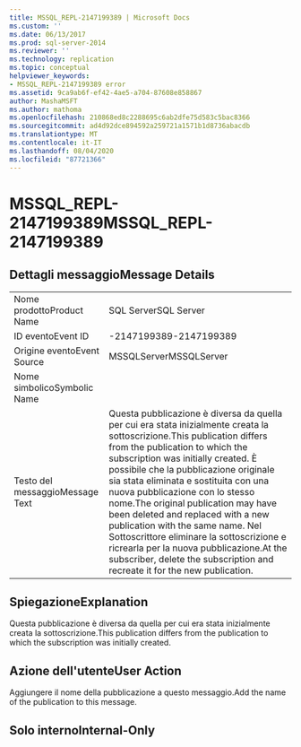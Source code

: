 ```yaml
---
title: MSSQL_REPL-2147199389 | Microsoft Docs
ms.custom: ''
ms.date: 06/13/2017
ms.prod: sql-server-2014
ms.reviewer: ''
ms.technology: replication
ms.topic: conceptual
helpviewer_keywords:
- MSSQL_REPL-2147199389 error
ms.assetid: 9ca9ab6f-ef42-4ae5-a704-87608e858867
author: MashaMSFT
ms.author: mathoma
ms.openlocfilehash: 210868ed8c2288695c6ab2dfe75d583c5bac8366
ms.sourcegitcommit: ad4d92dce894592a259721a1571b1d8736abacdb
ms.translationtype: MT
ms.contentlocale: it-IT
ms.lasthandoff: 08/04/2020
ms.locfileid: "87721366"
---
```

# <a name="mssql_repl-2147199389"></a><span data-ttu-id="bd4d5-102">MSSQL_REPL-2147199389</span><span class="sxs-lookup"><span data-stu-id="bd4d5-102">MSSQL_REPL-2147199389</span></span>
    
## <a name="message-details"></a><span data-ttu-id="bd4d5-103">Dettagli messaggio</span><span class="sxs-lookup"><span data-stu-id="bd4d5-103">Message Details</span></span>  
  
|||  
|-|-|  
|<span data-ttu-id="bd4d5-104">Nome prodotto</span><span class="sxs-lookup"><span data-stu-id="bd4d5-104">Product Name</span></span>|<span data-ttu-id="bd4d5-105">SQL Server</span><span class="sxs-lookup"><span data-stu-id="bd4d5-105">SQL Server</span></span>|  
|<span data-ttu-id="bd4d5-106">ID evento</span><span class="sxs-lookup"><span data-stu-id="bd4d5-106">Event ID</span></span>|<span data-ttu-id="bd4d5-107">-2147199389</span><span class="sxs-lookup"><span data-stu-id="bd4d5-107">-2147199389</span></span>|  
|<span data-ttu-id="bd4d5-108">Origine evento</span><span class="sxs-lookup"><span data-stu-id="bd4d5-108">Event Source</span></span>|<span data-ttu-id="bd4d5-109">MSSQLServer</span><span class="sxs-lookup"><span data-stu-id="bd4d5-109">MSSQLServer</span></span>|  
|<span data-ttu-id="bd4d5-110">Nome simbolico</span><span class="sxs-lookup"><span data-stu-id="bd4d5-110">Symbolic Name</span></span>||  
|<span data-ttu-id="bd4d5-111">Testo del messaggio</span><span class="sxs-lookup"><span data-stu-id="bd4d5-111">Message Text</span></span>|<span data-ttu-id="bd4d5-112">Questa pubblicazione è diversa da quella per cui era stata inizialmente creata la sottoscrizione.</span><span class="sxs-lookup"><span data-stu-id="bd4d5-112">This publication differs from the publication to which the subscription was initially created.</span></span> <span data-ttu-id="bd4d5-113">È possibile che la pubblicazione originale sia stata eliminata e sostituita con una nuova pubblicazione con lo stesso nome.</span><span class="sxs-lookup"><span data-stu-id="bd4d5-113">The original publication may have been deleted and replaced with a new publication with the same name.</span></span> <span data-ttu-id="bd4d5-114">Nel Sottoscrittore eliminare la sottoscrizione e ricrearla per la nuova pubblicazione.</span><span class="sxs-lookup"><span data-stu-id="bd4d5-114">At the subscriber, delete the subscription and recreate it for the new publication.</span></span>|  
  
## <a name="explanation"></a><span data-ttu-id="bd4d5-115">Spiegazione</span><span class="sxs-lookup"><span data-stu-id="bd4d5-115">Explanation</span></span>  
 <span data-ttu-id="bd4d5-116">Questa pubblicazione è diversa da quella per cui era stata inizialmente creata la sottoscrizione.</span><span class="sxs-lookup"><span data-stu-id="bd4d5-116">This publication differs from the publication to which the subscription was initially created.</span></span>  
  
## <a name="user-action"></a><span data-ttu-id="bd4d5-117">Azione dell'utente</span><span class="sxs-lookup"><span data-stu-id="bd4d5-117">User Action</span></span>  
 <span data-ttu-id="bd4d5-118">Aggiungere il nome della pubblicazione a questo messaggio.</span><span class="sxs-lookup"><span data-stu-id="bd4d5-118">Add the name of the publication to this message.</span></span>  
  
## <a name="internal-only"></a><span data-ttu-id="bd4d5-119">Solo interno</span><span class="sxs-lookup"><span data-stu-id="bd4d5-119">Internal-Only</span></span>  
  
